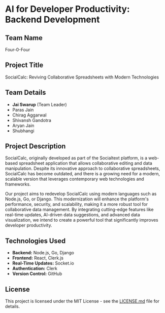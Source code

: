 # AI for Developer Productivity: Backend Development

## Team Name
Four-0-Four

## Project Title
SocialCalc: Reviving Collaborative Spreadsheets with Modern Technologies

## Team Details
- **Jai Swarup** (Team Leader)
- Paras Jain
- Chirag Aggarwal
- Shivansh Gandotra
- Aryan Jain
- Shubhangi

## Project Description
SocialCalc, originally developed as part of the Socialtext platform, is a web-based spreadsheet application that allows collaborative editing and data manipulation. Despite its innovative approach to collaborative spreadsheets, SocialCalc has become outdated, and there is a growing need for a modern, scalable version that leverages contemporary web technologies and frameworks. 

Our project aims to redevelop SocialCalc using modern languages such as Node.js, Go, or Django. This modernization will enhance the platform's performance, security, and scalability, making it a more robust tool for collaborative data management. By integrating cutting-edge features like real-time updates, AI-driven data suggestions, and advanced data visualization, we intend to create a powerful tool that significantly improves developer productivity.

## Technologies Used
- **Backend:** Node.js, Go, Django
- **Frontend:** React, Clerk.js
- **Real-Time Updates:** Socket.io
- **Authentication:** Clerk
- **Version Control:** GitHub

## License
This project is licensed under the MIT License - see the [LICENSE.md](LICENSE.md) file for details.
